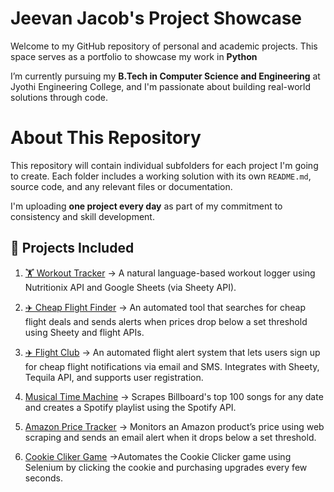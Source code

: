 # Jeevan Jacob's Project Showcase

Welcome to my GitHub repository of personal and academic projects. This space serves as a portfolio to showcase my work in **Python**

I’m currently pursuing my **B.Tech in Computer Science and Engineering** at Jyothi Engineering College, and I'm passionate about building real-world solutions through code.

# About This Repository

This repository will contain individual subfolders for each project I'm going to create. Each folder includes a working solution with its own `README.md`, source code, and any relevant files or documentation.

I'm uploading **one project every day** as part of my commitment to consistency and skill development.

## 📂 Projects Included

1. [🏋️ Workout Tracker](./Workout-Tracker-Nutritionix-Api/) -> A natural language-based workout logger using Nutritionix API and Google Sheets (via Sheety API). 

2. [✈️ Cheap Flight Finder](./Cheap-Flight-Finder/) ->  An automated tool that searches for cheap flight deals and sends alerts when prices drop below a set threshold using Sheety and flight APIs.

3. [✈️ Flight Club](./Flight-Club/) -> An automated flight alert system that lets users sign up for cheap flight notifications via email and SMS. Integrates with Sheety, Tequila API, and supports user registration.

4. [Musical Time Machine](./spotifytop100songs/) ->   Scrapes Billboard's top 100 songs for any date and creates a Spotify playlist using the Spotify API.

5. [Amazon Price Tracker](./Amazon-Price-Tracker/) -> Monitors an Amazon product’s price using web scraping and sends an email alert when it drops below a set threshold.

6. [Cookie Cliker Game](./cookie-clicker/) ->Automates the Cookie Clicker game using Selenium by clicking the cookie and purchasing upgrades every few seconds.




